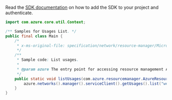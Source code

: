 Read the [SDK documentation](https://github.com/Azure/azure-sdk-for-java/blob/azure-resourcemanager_2.11.0/sdk/resourcemanager/azure-resourcemanager/README.md) on how to add the SDK to your project and authenticate.

```java
import com.azure.core.util.Context;

/** Samples for Usages List. */
public final class Main {
    /*
     * x-ms-original-file: specification/network/resource-manager/Microsoft.Network/stable/2021-05-01/examples/UsageList.json
     */
    /**
     * Sample code: List usages.
     *
     * @param azure The entry point for accessing resource management APIs in Azure.
     */
    public static void listUsages(com.azure.resourcemanager.AzureResourceManager azure) {
        azure.networks().manager().serviceClient().getUsages().list("westus", Context.NONE);
    }
}
```

